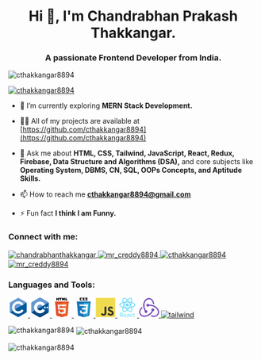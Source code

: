 <h1 align="center">Hi 👋, I'm Chandrabhan Prakash Thakkangar.</h1>
<h3 align="center">A passionate Frontend Developer from India.</h3>

<p align="left"> 
  <img src="https://komarev.com/ghpvc/?username=cthakkangar8894&label=Profile%20views&color=0e75b6&style=flat" alt="cthakkangar8894" /> 
</p>

<p align="left"> 
  <a href="https://github.com/ryo-ma/github-profile-trophy">
    <img src="https://github-profile-trophy.vercel.app/?username=cthakkangar8894" alt="cthakkangar8894" />
  </a> 
</p>

- 🌱 I’m currently exploring **MERN Stack Development.**

- 👨‍💻 All of my projects are available at [https://github.com/cthakkangar8894](https://github.com/cthakkangar8894)

- 💬 Ask me about **HTML, CSS, Tailwind, JavaScript, React, Redux, Firebase, Data Structure and Algorithms (DSA),** and core subjects like **Operating System, DBMS, CN, SQL, OOPs Concepts, and Aptitude Skills.**

- 📫 How to reach me **cthakkangar8894@gmail.com**

- ⚡ Fun fact **I think I am Funny.**

<h3 align="left">Connect with me:</h3>
<p align="left">
  <a href="https://linkedin.com/in/chandrabhanthakkangar" target="blank">
    <img align="center" src="https://raw.githubusercontent.com/rahuldkjain/github-profile-readme-generator/master/src/images/icons/Social/linked-in-alt.svg" alt="chandrabhanthakkangar" height="30" width="40" />
  </a>
  <a href="https://www.codechef.com/users/mr_creddy8894" target="blank">
    <img align="center" src="https://cdn.jsdelivr.net/npm/simple-icons@3.1.0/icons/codechef.svg" alt="mr_creddy8894" height="30" width="40" />
  </a>
  <a href="https://www.hackerrank.com/cthakkangar8894" target="blank">
    <img align="center" src="https://raw.githubusercontent.com/rahuldkjain/github-profile-readme-generator/master/src/images/icons/Social/hackerrank.svg" alt="cthakkangar8894" height="30" width="40" />
  </a>
  <a href="https://leetcode.com/u/mr_creddy8894/" target="blank">
    <img align="center" src="https://raw.githubusercontent.com/rahuldkjain/github-profile-readme-generator/master/src/images/icons/Social/leet-code.svg" alt="mr_creddy8894" height="30" width="40" />
  </a>
</p>

<h3 align="left">Languages and Tools:</h3>
<p align="left"> 
  <a href="https://www.cprogramming.com/" target="_blank" rel="noreferrer"> 
    <img src="https://raw.githubusercontent.com/devicons/devicon/master/icons/c/c-original.svg" alt="c" width="40" height="40"/> 
  </a> 
  <a href="https://www.w3schools.com/cpp/" target="_blank" rel="noreferrer"> 
    <img src="https://raw.githubusercontent.com/devicons/devicon/master/icons/cplusplus/cplusplus-original.svg" alt="cplusplus" width="40" height="40"/> 
  </a> 
  <a href="https://www.w3.org/html/" target="_blank" rel="noreferrer"> 
    <img src="https://raw.githubusercontent.com/devicons/devicon/master/icons/html5/html5-original-wordmark.svg" alt="html5" width="40" height="40"/> 
  </a> 
  <a href="https://www.w3schools.com/css/" target="_blank" rel="noreferrer"> 
    <img src="https://raw.githubusercontent.com/devicons/devicon/master/icons/css3/css3-original-wordmark.svg" alt="css3" width="40" height="40"/> 
  </a> 
  <a href="https://developer.mozilla.org/en-US/docs/Web/JavaScript" target="_blank" rel="noreferrer"> 
    <img src="https://raw.githubusercontent.com/devicons/devicon/master/icons/javascript/javascript-original.svg" alt="javascript" width="40" height="40"/> 
  </a> 
  <a href="https://reactjs.org/" target="_blank" rel="noreferrer"> 
    <img src="https://raw.githubusercontent.com/devicons/devicon/master/icons/react/react-original-wordmark.svg" alt="react" width="40" height="40"/> 
  </a> 
  <a href="https://redux.js.org/" target="_blank" rel="noreferrer"> 
    <img src="https://raw.githubusercontent.com/devicons/devicon/master/icons/redux/redux-original.svg" alt="redux" width="40" height="40"/> 
  </a> 
  <a href="https://tailwindcss.com/" target="_blank" rel="noreferrer"> 
    <img src="https://www.vectorlogo.zone/logos/tailwindcss/tailwindcss-icon.svg" alt="tailwind" width="40" height="40"/> 
  </a> 
</p>

<p><img align="left" src="https://github-readme-stats.vercel.app/api/top-langs?username=cthakkangar8894&show_icons=true&locale=en&layout=compact" alt="cthakkangar8894" /></p>

<p>&nbsp;<img align="center" src="https://github-readme-stats.vercel.app/api?username=cthakkangar8894&show_icons=true&locale=en" alt="cthakkangar8894" /></p>

<p><img align="center" src="https://github-readme-streak-stats.herokuapp.com/?user=cthakkangar8894&" alt="cthakkangar8894" /></p>
